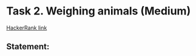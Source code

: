 # Task 2. Weighing animals (Medium)

[HackerRank link](<https://www.hackerrank.com/contests/sda-hw-9-2021/challenges/weighing-animals>)

## Statement:

<!-- TODO -->
